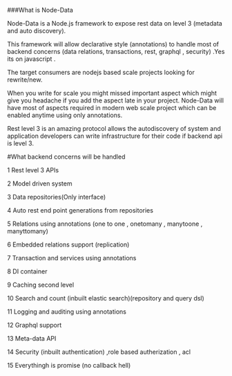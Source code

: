 ###What is Node-Data

Node-Data is a Node.js framework to expose rest data on level 3 (metadata and auto discovery).

This framework will allow declarative style (annotations) to handle most of backend concerns (data relations, transactions, rest, graphql , security) .Yes its on javascript .

The target consumers are nodejs based scale projects looking for rewrite/new.

When you write for scale you might missed important aspect which might give you headache if you add the aspect late in your project. Node-Data will have most of aspects required in modern web scale project which can be enabled anytime using only annotations.

Rest level 3 is an amazing protocol allows the autodiscovery of system and application developers can write infrastructure for their code if backend api is level 3.

#What backend concerns will be handled

1 Rest level 3 APIs

2 Model driven system
  
3 Data repositories(Only interface)
  
4 Auto rest end point generations from repositories
  
5 Relations using annotations (one to one , onetomany , manytoone , manyttomany)
  
6 Embedded relations support (replication)
  
7 Transaction and services using annotations
  
8 DI container
  
9 Caching second level
  
10  Search and count (inbuilt elastic search)(repository and query dsl)
  
11  Logging and auditing using annotations
  
12 Graphql support
  
13  Meta-data API
  
14  Security (inbuilt authentication) ,role based autherization , acl

15 Everythingh is promise (no callback hell)